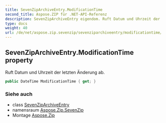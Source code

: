 ```yaml
---
title: SevenZipArchiveEntry.ModificationTime
second_title: Aspose.ZIP für .NET-API-Referenz
description: SevenZipArchiveEntry eigendom. Ruft Datum und Uhrzeit der letzten Änderung ab.
type: docs
weight: 40
url: /de/net/aspose.zip.sevenzip/sevenziparchiveentry/modificationtime/
---
```

## SevenZipArchiveEntry.ModificationTime property

Ruft Datum und Uhrzeit der letzten Änderung ab.

```csharp
public DateTime ModificationTime { get; }
```

### Siehe auch

* class [SevenZipArchiveEntry](../)
* namensraum [Aspose.Zip.SevenZip](../../sevenziparchiveentry/)
* Montage [Aspose.Zip](../../../)


